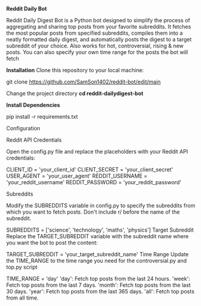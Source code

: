 **Reddit Daily Bot**

Reddit Daily Digest Bot is a Python bot designed to simplify the process of aggregating and sharing top posts from your favorite subreddits. It fetches the most popular posts from specified subreddits, compiles them into a neatly formatted daily digest, and automatically posts the digest to a target subreddit of your choice. Also works for hot, controversial, rising & new posts. You can also specify your own time range for the posts the bot will fetch

**Installation**
Clone this repository to your local machine:

git clone https://github.com/SamSon1402/reddit-bot/edit/main


Change the project directory
**cd reddit-dailydigest-bot**

**Install Dependencies**


pip install -r requirements.txt

Configuration

Reddit API Credentials

Open the config.py file and replace the placeholders with your Reddit API credentials:


 CLIENT_ID = 'your_client_id'
 CLIENT_SECRET = 'your_client_secret'
 USER_AGENT = 'your_user_agent'
 REDDIT_USERNAME = 'your_reddit_username'
 REDDIT_PASSWORD = 'your_reddit_password'


Subreddits


Modify the SUBREDDITS variable in config.py to specify the subreddits from which you want to fetch posts. Don't include r/ before the name of the subreddit.

SUBREDDITS = ['science', 'technology', 'maths', 'physics']
Target Subreddit
Replace the TARGET_SUBREDDIT variable with the subreddit name where you want the bot to post the content:

TARGET_SUBREDDIT = 'your_target_subreddit_name'
Time Range
Update the TIME_RANGE to the time range you need for the controversial.py and top.py script

TIME_RANGE = 'day' 
'day': Fetch top posts from the last 24 hours.
'week': Fetch top posts from the last 7 days.
'month': Fetch top posts from the last 30 days.
'year': Fetch top posts from the last 365 days.
'all': Fetch top posts from all time.
